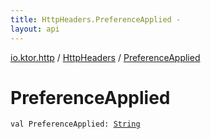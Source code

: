 ```yaml
---
title: HttpHeaders.PreferenceApplied - 
layout: api
---
```


<div class='api-docs-breadcrumbs'><a href="../index.html">io.ktor.http</a> / <a href="index.html">HttpHeaders</a> / <a href="./-preference-applied.html">PreferenceApplied</a></div>

# PreferenceApplied

<div class="signature"><code><span class="keyword">val </span><span class="identifier">PreferenceApplied</span><span class="symbol">: </span><a href="https://kotlinlang.org/api/latest/jvm/stdlib/kotlin/-string/index.html"><span class="identifier">String</span></a></code></div>
